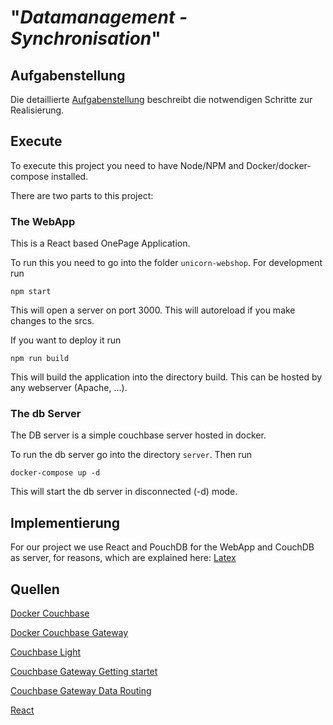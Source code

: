 # "*Datamanagement - Synchronisation*"

## Aufgabenstellung
Die detaillierte [Aufgabenstellung](TASK.md) beschreibt die notwendigen Schritte zur Realisierung.

## Execute
To execute this project you need to have Node/NPM and Docker/docker-compose installed.

There are two parts to this project:

### The WebApp
This is a React based OnePage Application.

To run this you need to go into the folder `unicorn-webshop`.
For development run
```shell script
npm start
```
This will open a server on port 3000. This will autoreload if you make changes to the srcs.

If you want to deploy it run
```shell script
npm run build
```
This will build the application into the directory build. This can be hosted by any webserver (Apache, ...).

### The db Server
The DB server is a simple couchbase server hosted in docker.

To run the db server go into the directory `server`. Then run
```shell script
docker-compose up -d
```
This will start the db server in disconnected (-d) mode.

## Implementierung
For our project we use React and PouchDB for the WebApp and CouchDB as server, for reasons, which are explained here: [Latex]()


## Quellen

[Docker Couchbase](https://hub.docker.com/_/couchbase)

[Docker Couchbase Gateway](https://hub.docker.com/r/couchbase/sync-gateway/ )

[Couchbase Light](https://docs.couchbase.com/couchbase-lite/current/introduction.html )

[Couchbase Gateway Getting startet](https://docs.couchbase.com/sync-gateway/2.6/getting-started.html )

[Couchbase Gateway Data Routing](https://docs.couchbase.com/sync-gateway/current/data-routing.html )

[React](https://reactjs.org )




